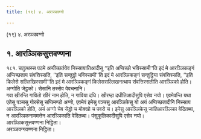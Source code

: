 ```yaml
---
title: (१९) ४. अरञ्‍ञवग्गो

---
```

(१९) ४. अरञ्‍ञवग्गो  


## १. आरञ्‍ञिकसुत्तवण्णना

१८१. चतुत्थस्स पठमे अप्पीच्छतंयेव निस्सायातिआदीसु ‘‘इति अप्पिच्छो भविस्सामी’’ति इदं मे आरञ्‍ञिकङ्गं अप्पिच्छताय संवत्तिस्सति, ‘‘इति सन्तुट्ठो भविस्सामी’’ति इदं मे आरञ्‍ञिकङ्गं सन्तुट्ठिया संवत्तिस्सति, ‘‘इति किलेसे सल्‍लिखिस्सामी’’ति इदं मे आरञ्‍ञिकङ्गं किलेससल्‍लिखनत्थाय संवत्तिस्सतीति आरञ्‍ञिको होति। अग्गोति जेट्ठको। सेसानि तस्सेव वेवचनानि।  
गवा खीरन्ति गावितो खीरं नाम होति, न गाविया दधि। खीरम्हा दधीतिआदीसुपि एसेव नयो। एवमेवन्ति यथा एतेसु पञ्‍चसु गोरसेसु सप्पिमण्डो अग्गो, एवमेवं इमेसु पञ्‍चसु आरञ्‍ञिकेसु यो अयं अप्पिच्छतादीनि निस्साय आरञ्‍ञिको होति, अयं अग्गो चेव सेट्ठो च मोक्खो च पवरो च। इमेसु आरञ्‍ञिकेसु जातिआरञ्‍ञिका वेदितब्बा, न आरञ्‍ञिकनाममत्तेन आरञ्‍ञिकाति वेदितब्बा। पंसुकूलिकादीसुपि एसेव नयो।  
आरञ्‍ञिकसुत्तवण्णना निट्ठिता।  
अरञ्‍ञवग्गवण्णना निट्ठिता।  